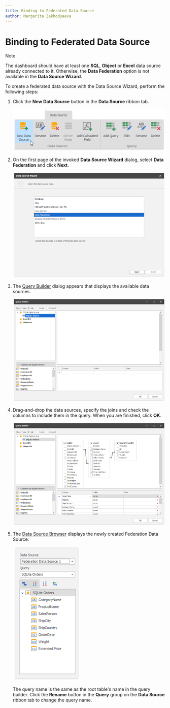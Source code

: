 ```yaml
---
title: Binding to Federated Data Source
author: Margarita Zakhodyaeva
---
```


# Binding to Federated Data Source
>[!NOTE]
>The dashboard should have at least one **SQL**, **Object** or **Excel** data source already connected to it. Otherwise, the **Data Federation** option is not available in the **Data Source Wizard**.

To create a federated data source with the Data Source Wizard, perform the following steps:

1. Click the **New Data Source** button in the **Data Source** ribbon tab.

   ![Choose_new_data_source](../../../images/choose-new-data-source.png)

2. On the first page of the invoked **Data Source Wizard** dialog, select **Data Federation** and click **Next**.

   ![Choose_federated_data_source](../../../images/choose-federated-data-source.png)

3. The [Query Builder](../../dashboard-designer/working-with-data/using-the-query-builder.md) dialog appears that displays the available data sources.

   ![Query_Builder_available_sources](../../../images/query-builder-available-sources.png)

4. Drag-and-drop the data sources, specify the joins and check the columns to include them in the query. When you are finished, click **OK**.

   ![Federated_data_source_settings](../../../images/federated-source-settings.png)

5. The [Data Source Browser](../ui-elements/data-source-browser.md) displays the newly created Federation Data Source:

   ![Federated_data_source_configuration](../../../images/data-source-browser-federated-data-source.png)

    The query name is the same as the root table's name in the query builder. Click the **Rename** button in the **Query** group on the **Data Source** ribbon tab to change the query name.
